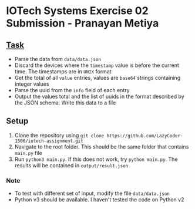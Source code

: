 # IOTech Systems Exercise 02 Submission - Pranayan Metiya

## [Task](https://github.com/IOTechSystems/exercises)
- Parse the data from `data/data.json`
- Discard the devices where the `timestamp` value is before the current time. The timestamps are in `UNIX` format
- Get the total of all `value` entries, values are `base64` strings containing integer values
- Parse the uuid from the `info` field of each entry
- Output the values total and the list of uuids in the format described by the JSON schema. Write this data to a file

## Setup
1. Clone the repository using `git clone https://github.com/LazyCoder-1506/iotech-assignment.git`
2. Navigate to the root folder. This should be the same folder that contains `main.py` file
3. Run `python3 main.py`. If this does not work, try `python main.py`. The results will be contained in `output/result.json`

### Note
- To test with different set of input, modify the file `data/data.json`
- Python v3 should be available. I haven't tested the code on Python v2
